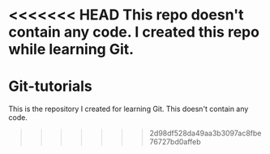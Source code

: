 <<<<<<< HEAD
This repo doesn't contain any code.
I created this repo while learning Git.
=======
# Git-tutorials
This is the repository I created for learning Git.
This doesn't contain  any code.
>>>>>>> 2d98df528da49aa3b3097ac8fbe76727bd0affeb
